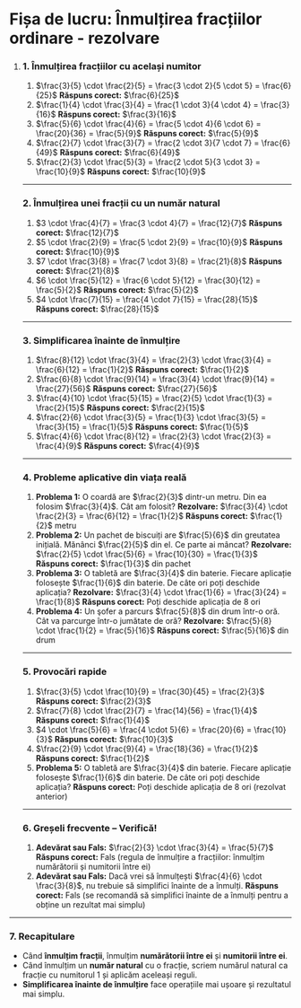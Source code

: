 # **Fișa de lucru: Înmulțirea fracțiilor ordinare** - rezolvare

1. ### **1. Înmulțirea fracțiilor cu același numitor**

   1. $\frac{3}{5} \cdot \frac{2}{5} = \frac{3 \cdot 2}{5 \cdot 5} = \frac{6}{25}$
       **Răspuns corect:** $\frac{6}{25}$
   2. $\frac{1}{4} \cdot \frac{3}{4} = \frac{1 \cdot 3}{4 \cdot 4} = \frac{3}{16}$
       **Răspuns corect:** $\frac{3}{16}$
   3. $\frac{5}{6} \cdot \frac{4}{6} = \frac{5 \cdot 4}{6 \cdot 6} = \frac{20}{36} = \frac{5}{9}$
       **Răspuns corect:** $\frac{5}{9}$
   4. $\frac{2}{7} \cdot \frac{3}{7} = \frac{2 \cdot 3}{7 \cdot 7} = \frac{6}{49}$
       **Răspuns corect:** $\frac{6}{49}$
   5. $\frac{2}{3} \cdot \frac{5}{3} = \frac{2 \cdot 5}{3 \cdot 3} = \frac{10}{9}$
       **Răspuns corect:** $\frac{10}{9}$

   ------

   ### **2. Înmulțirea unei fracții cu un număr natural**

   1. $3 \cdot \frac{4}{7} = \frac{3 \cdot 4}{7} = \frac{12}{7}$
       **Răspuns corect:** $\frac{12}{7}$
   2. $5 \cdot \frac{2}{9} = \frac{5 \cdot 2}{9} = \frac{10}{9}$
       **Răspuns corect:** $\frac{10}{9}$
   3. $7 \cdot \frac{3}{8} = \frac{7 \cdot 3}{8} = \frac{21}{8}$
       **Răspuns corect:** $\frac{21}{8}$
   4. $6 \cdot \frac{5}{12} = \frac{6 \cdot 5}{12} = \frac{30}{12} = \frac{5}{2}$
       **Răspuns corect:** $\frac{5}{2}$
   5. $4 \cdot \frac{7}{15} = \frac{4 \cdot 7}{15} = \frac{28}{15}$
       **Răspuns corect:** $\frac{28}{15}$

   ------

   ### **3. Simplificarea înainte de înmulțire**

   1. $\frac{8}{12} \cdot \frac{3}{4} = \frac{2}{3} \cdot \frac{3}{4} = \frac{6}{12} = \frac{1}{2}$
       **Răspuns corect:** $\frac{1}{2}$
   2. $\frac{6}{8} \cdot \frac{9}{14} = \frac{3}{4} \cdot \frac{9}{14} = \frac{27}{56}$
       **Răspuns corect:** $\frac{27}{56}$
   3. $\frac{4}{10} \cdot \frac{5}{15} = \frac{2}{5} \cdot \frac{1}{3} = \frac{2}{15}$
       **Răspuns corect:** $\frac{2}{15}$
   4. $\frac{2}{6} \cdot \frac{3}{5} = \frac{1}{3} \cdot \frac{3}{5} = \frac{3}{15} = \frac{1}{5}$
       **Răspuns corect:** $\frac{1}{5}$
   5. $\frac{4}{6} \cdot \frac{8}{12} = \frac{2}{3} \cdot \frac{2}{3} = \frac{4}{9}$
       **Răspuns corect:** $\frac{4}{9}$

   ------

   ### **4. Probleme aplicative din viața reală**

   1. **Problema 1:**
       O coardă are $\frac{2}{3}$ dintr-un metru. Din ea folosim $\frac{3}{4}$. Cât am folosit?
       **Rezolvare:**
       $\frac{3}{4} \cdot \frac{2}{3} = \frac{6}{12} = \frac{1}{2}$
       **Răspuns corect:** $\frac{1}{2}$ metru
   2. **Problema 2:**
       Un pachet de biscuiți are $\frac{5}{6}$ din greutatea inițială. Mănânci $\frac{2}{5}$ din el. Ce parte ai mâncat?
       **Rezolvare:**
       $\frac{2}{5} \cdot \frac{5}{6} = \frac{10}{30} = \frac{1}{3}$
       **Răspuns corect:** $\frac{1}{3}$ din pachet
   3. **Problema 3:**
       O tabletă are $\frac{3}{4}$ din baterie. Fiecare aplicație folosește $\frac{1}{6}$ din baterie. De câte ori poți deschide aplicația?
       **Rezolvare:**
       $\frac{3}{4} \cdot \frac{1}{6} = \frac{3}{24} = \frac{1}{8}$
       **Răspuns corect:** Poți deschide aplicația de 8 ori
   4. **Problema 4:**
       Un şofer a parcurs $\frac{5}{8}$ din drum într-o oră. Cât va parcurge într-o jumătate de oră?
       **Rezolvare:**
       $\frac{5}{8} \cdot \frac{1}{2} = \frac{5}{16}$
       **Răspuns corect:** $\frac{5}{16}$ din drum

   ------

   ### **5. Provocări rapide**

   1. $\frac{3}{5} \cdot \frac{10}{9} = \frac{30}{45} = \frac{2}{3}$
       **Răspuns corect:** $\frac{2}{3}$
   2. $\frac{7}{8} \cdot \frac{2}{7} = \frac{14}{56} = \frac{1}{4}$
       **Răspuns corect:** $\frac{1}{4}$
   3. $4 \cdot \frac{5}{6} = \frac{4 \cdot 5}{6} = \frac{20}{6} = \frac{10}{3}$
       **Răspuns corect:** $\frac{10}{3}$
   4. $\frac{2}{9} \cdot \frac{9}{4} = \frac{18}{36} = \frac{1}{2}$
       **Răspuns corect:** $\frac{1}{2}$
   5. **Problema 5:**
       O tabletă are $\frac{3}{4}$ din baterie. Fiecare aplicație folosește $\frac{1}{6}$ din baterie. De câte ori poți deschide aplicația?
       **Răspuns corect:** Poți deschide aplicația de 8 ori (rezolvat anterior)

   ------

   ### **6. Greșeli frecvente – Verifică!**

   1. **Adevărat sau Fals:**
       $\frac{2}{3} \cdot \frac{3}{4} = \frac{5}{7}$
       **Răspuns corect:** Fals (regula de înmulțire a fracțiilor: înmulțim numărătorii și numitorii între ei)
   2. **Adevărat sau Fals:**
       Dacă vrei să înmulțești $\frac{4}{6} \cdot \frac{3}{8}$, nu trebuie să simplifici înainte de a înmulți.
       **Răspuns corect:** Fals (se recomandă să simplifici înainte de a înmulți pentru a obține un rezultat mai simplu)

------

### **7. Recapitulare**

- Când **înmulțim fracții**, înmulțim **numărătorii între ei** și **numitorii între ei**.
- Când înmulțim un **număr natural** cu o fracție, scriem numărul natural ca fracție cu numitorul 1 și aplicăm aceleași reguli.
- **Simplificarea înainte de înmulțire** face operațiile mai ușoare și rezultatul mai simplu.

